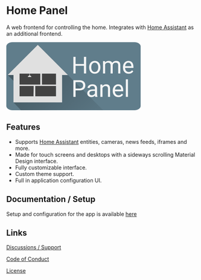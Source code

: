 # Home Panel

A web frontend for controlling the home. Integrates with [Home Assistant](https://www.home-assistant.io) as an additional frontend.

![banner](public/banner.png)

## Features

- Supports [Home Assistant](https://www.home-assistant.io) entities, cameras, news feeds, iframes and more.
- Made for touch screens and desktops with a sideways scrolling Material Design interface.
- Fully customizable interface.
- Custom theme support.
- Full in application configuration UI.

## Documentation / Setup

Setup and configuration for the app is available [here](https://home-panel.timmo.dev/docs/setup)

## Links

[Discussions / Support](https://github.com/timmo001/home-panel/discussions)

[Code of Conduct](.github/CODE_OF_CONDUCT.md)

[License](LICENSE)
